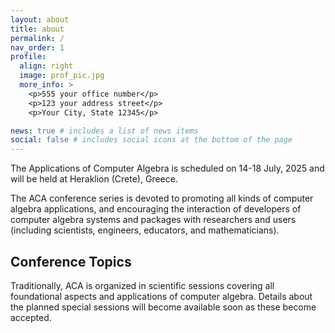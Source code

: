 ```yaml
---
layout: about
title: about
permalink: /
nav_order: 1
profile:
  align: right
  image: prof_pic.jpg
  more_info: >
    <p>555 your office number</p>
    <p>123 your address street</p>
    <p>Your City, State 12345</p>

news: true # includes a list of news items
social: false # includes social icons at the bottom of the page
---
```


The Applications of Computer Algebra is scheduled on 14-18 July, 2025 and will be held at Heraklion (Crete), Greece.

The ACA conference series is devoted to promoting all kinds of computer algebra applications, and encouraging the interaction of developers of computer algebra systems and packages with researchers and users (including scientists, engineers, educators, and mathematicians).

Conference Topics
------------------

Traditionally, ACA is organized in scientific sessions covering all foundational aspects and applications of computer algebra. Details about the planned special sessions will become available soon as these become accepted.

